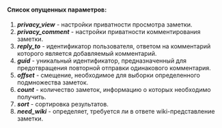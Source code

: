 #### Список опущенных параметров:

1. ***privacy_view*** - настройки приватности просмотра заметки.
1. ***privacy_comment*** - настройки приватности комментирования заметки.
1. ***reply_to*** - идентификатор пользователя, ответом на комментарий которого является добавляемый комментарий.
1. ***guid*** - уникальный идентификатор, предназначенный для предотвращения повторной отправки одинакового комментария.
1. ***offset*** - смещение, необходимое для выборки определенного подмножества заметок.
1. ***count*** - количество заметок, информацию о которых необходимо получить.
1. ***sort*** - сортировка результатов.
1. ***need_wiki*** - определяет, требуется ли в ответе wiki-представление заметки.
